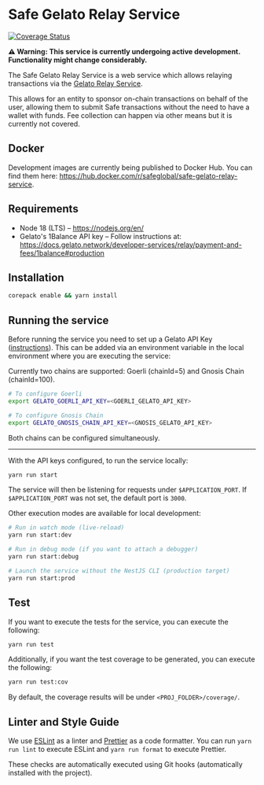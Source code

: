 # Safe Gelato Relay Service

[![Coverage Status](https://coveralls.io/repos/github/5afe/safe-gelato-relay-service/badge.svg?branch=main)](https://coveralls.io/github/5afe/safe-gelato-relay-service?branch=main)

**⚠️ Warning: This service is currently undergoing active development. Functionality might change considerably.**

The Safe Gelato Relay Service is a web service which allows relaying transactions via the 
[Gelato Relay Service](https://docs.gelato.network/developer-services/relay).

This allows for an entity to sponsor on-chain transactions on behalf of the user, allowing them
to submit Safe transactions without the need to have a wallet with funds. Fee collection can happen via other means
but it is currently not covered.

## Docker

Development images are currently being published to Docker Hub. 
You can find them here: https://hub.docker.com/r/safeglobal/safe-gelato-relay-service.


## Requirements

- Node 18 (LTS) – https://nodejs.org/en/
- Gelato's 1Balance API key – Follow instructions at: https://docs.gelato.network/developer-services/relay/payment-and-fees/1balance#production 

## Installation

```bash
corepack enable && yarn install
```

## Running the service

Before running the service you need to set up a Gelato API Key ([instructions](https://docs.gelato.network/developer-services/relay/payment-and-fees/1balance#production)).
This can be added via an environment variable in the local environment where you are executing the service:

Currently two chains are supported: Goerli (chainId=5) and Gnosis Chain (chainId=100).
```bash
# To configure Goerli
export GELATO_GOERLI_API_KEY=<GOERLI_GELATO_API_KEY>

# To configure Gnosis Chain
export GELATO_GNOSIS_CHAIN_API_KEY=<GNOSIS_GELATO_API_KEY>
```

Both chains can be configured simultaneously.

---

With the API keys configured, to run the service locally:

```bash
yarn run start
```

The service will then be listening for requests under `$APPLICATION_PORT`. If `$APPLICATION_PORT` was not set, the default
port is `3000`.

Other execution modes are available for local development:

```bash
# Run in watch mode (live-reload)
yarn run start:dev

# Run in debug mode (if you want to attach a debugger)
yarn run start:debug

# Launch the service without the NestJS CLI (production target)
yarn run start:prod
```

## Test

If you want to execute the tests for the service, you can execute the following:

```bash
yarn run test
```

Additionally, if you want the test coverage to be generated, you can execute the following:

```bash
yarn run test:cov
```

By default, the coverage results will be under `<PROJ_FOLDER>/coverage/`.

## Linter and Style Guide

We use [ESLint](https://eslint.org/) as a linter and [Prettier](https://prettier.io/) as a code formatter.
You can run `yarn run lint` to execute ESLint and `yarn run format` to execute Prettier.

These checks are automatically executed using Git hooks (automatically installed with the project).
